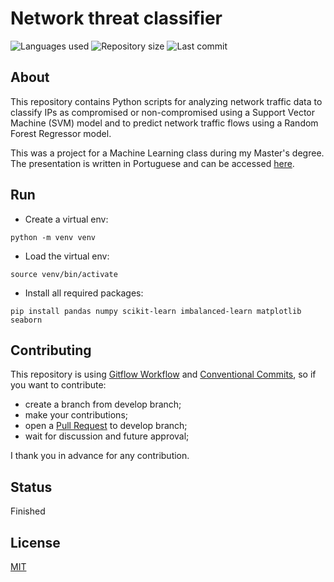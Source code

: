 # Network threat classifier

![Languages used](https://img.shields.io/github/languages/count/isadfrn/network-threat-classifier?style=flat-square)
![Repository size](https://img.shields.io/github/repo-size/isadfrn/network-threat-classifier?style=flat-square)
![Last commit](https://img.shields.io/github/last-commit/isadfrn/network-threat-classifier?style=flat-square)

## About

This repository contains Python scripts for analyzing network traffic data to classify IPs as compromised or non-compromised using a Support Vector Machine (SVM) model and to predict network traffic flows using a Random Forest Regressor model.

This was a project for a Machine Learning class during my Master's degree. The presentation is written in Portuguese and can be accessed [here](./slides.pdf).

## Run

- Create a virtual env:

```shell
python -m venv venv
```

- Load the virtual env:

```shell
source venv/bin/activate
```

- Install all required packages:

```shell
pip install pandas numpy scikit-learn imbalanced-learn matplotlib seaborn
```

## Contributing

This repository is using [Gitflow Workflow](https://www.atlassian.com/git/tutorials/comparing-workflows/gitflow-workflow) and [Conventional Commits](https://www.conventionalcommits.org/en/v1.0.0/), so if you want to contribute:

- create a branch from develop branch;
- make your contributions;
- open a [Pull Request](https://docs.github.com/en/pull-requests/collaborating-with-pull-requests/proposing-changes-to-your-work-with-pull-requests/creating-a-pull-request) to develop branch;
- wait for discussion and future approval;

I thank you in advance for any contribution.

## Status

Finished

## License

[MIT](./LICENSE)
